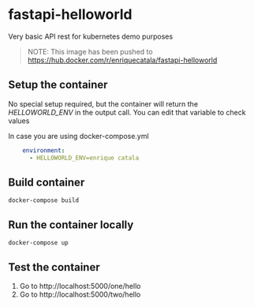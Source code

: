 # fastapi-helloworld
Very basic API rest for kubernetes demo purposes

>NOTE: This image has been pushed to https://hub.docker.com/r/enriquecatala/fastapi-helloworld

## Setup the container

No special setup required, but the container will return the _HELLOWORLD_ENV_ in the output call. You can edit that variable to check values

In case you are using docker-compose.yml

```yaml
    environment:
      - HELLOWORLD_ENV=enrique catala
```

## Build container

`docker-compose build`

## Run the container locally

`docker-compose up`

## Test the container

1. Go to http://localhost:5000/one/hello
2. Go to http://localhost:5000/two/hello

